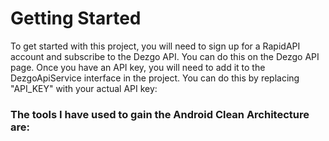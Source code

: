 # Getting Started

To get started with this project, you will need to sign up for a RapidAPI account and subscribe to the Dezgo API. You can do this on the Dezgo API page.
Once you have an API key, you will need to add it to the DezgoApiService interface in the project. You can do this by replacing "API_KEY" with your actual API key:

### The tools I have used to gain the Android Clean Architecture are:

